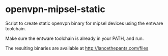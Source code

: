 openvpn-mipsel-static
=====================

Script to create static openvpn binary for mipsel devices using the entware toolchain.

Make sure the entware toolchain is already in your PATH, and run.

The resulting binaries are available at http://lancethepants.com/files
